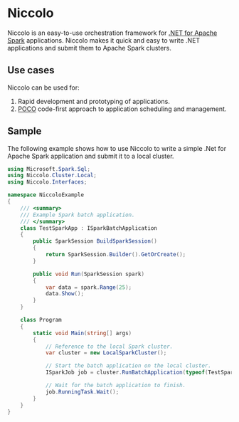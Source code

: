 # Niccolo

Niccolo is an easy-to-use orchestration framework for
[.NET for Apache Spark](https://github.com/dotnet/spark) applications. Niccolo makes it quick and
easy to write .NET applications and submit them to Apache Spark clusters.

## Use cases

Niccolo can be used for:

1. Rapid development and prototyping of applications.
2. [POCO](https://en.wikipedia.org/wiki/Plain_old_CLR_object) code-first approach to application
scheduling and management.

## Sample

The following example shows how to use Niccolo to write a simple .Net for Apache Spark application
and submit it to a local cluster.

```csharp
using Microsoft.Spark.Sql;
using Niccolo.Cluster.Local;
using Niccolo.Interfaces;

namespace NiccoloExample
{
    /// <summary>
    /// Example Spark batch application.
    /// </summary>
    class TestSparkApp : ISparkBatchApplication
    {
        public SparkSession BuildSparkSession()
        {
            return SparkSession.Builder().GetOrCreate();
        }

        public void Run(SparkSession spark)
        {
            var data = spark.Range(25);
            data.Show();
        }
    }

    class Program
    {
        static void Main(string[] args)
        {
            // Reference to the local Spark cluster.
            var cluster = new LocalSparkCluster();

            // Start the batch application on the local cluster.
            ISparkJob job = cluster.RunBatchApplication(typeof(TestSparkApp));

            // Wait for the batch application to finish.
            job.RunningTask.Wait();
        }
    }
}

```
